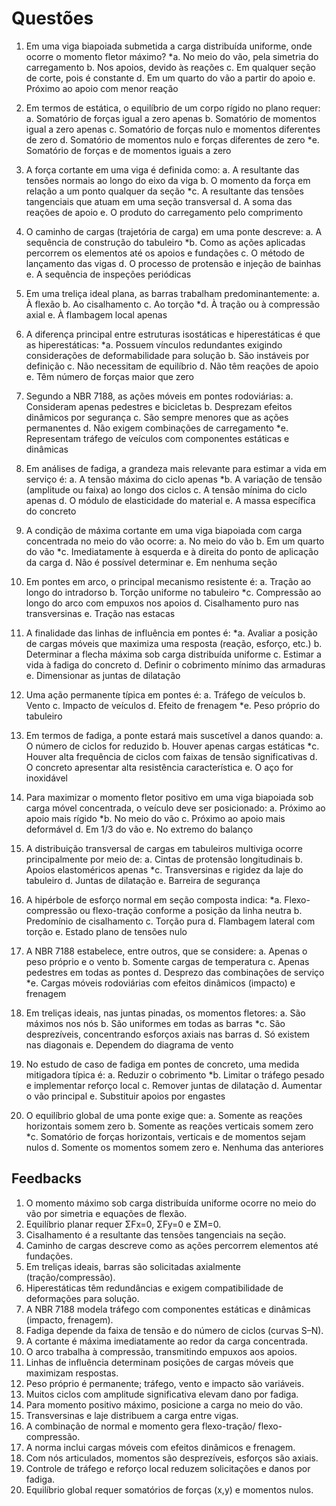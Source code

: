 # Questões

1. Em uma viga biapoiada submetida a carga distribuída uniforme, onde ocorre o momento fletor máximo?
*a. No meio do vão, pela simetria do carregamento
 b. Nos apoios, devido às reações
 c. Em qualquer seção de corte, pois é constante
 d. Em um quarto do vão a partir do apoio
 e. Próximo ao apoio com menor reação

2. Em termos de estática, o equilíbrio de um corpo rígido no plano requer:
 a. Somatório de forças igual a zero apenas
 b. Somatório de momentos igual a zero apenas
 c. Somatório de forças nulo e momentos diferentes de zero
 d. Somatório de momentos nulo e forças diferentes de zero
*e. Somatório de forças e de momentos iguais a zero

3. A força cortante em uma viga é definida como:
 a. A resultante das tensões normais ao longo do eixo da viga
 b. O momento da força em relação a um ponto qualquer da seção
*c. A resultante das tensões tangenciais que atuam em uma seção transversal
 d. A soma das reações de apoio
 e. O produto do carregamento pelo comprimento

4. O caminho de cargas (trajetória de carga) em uma ponte descreve:
 a. A sequência de construção do tabuleiro
*b. Como as ações aplicadas percorrem os elementos até os apoios e fundações
 c. O método de lançamento das vigas
 d. O processo de protensão e injeção de bainhas
 e. A sequência de inspeções periódicas

5. Em uma treliça ideal plana, as barras trabalham predominantemente:
 a. À flexão
 b. Ao cisalhamento
 c. Ao torção
*d. À tração ou à compressão axial
 e. À flambagem local apenas

6. A diferença principal entre estruturas isostáticas e hiperestáticas é que as hiperestáticas:
*a. Possuem vínculos redundantes exigindo considerações de deformabilidade para solução
 b. São instáveis por definição
 c. Não necessitam de equilíbrio
 d. Não têm reações de apoio
 e. Têm número de forças maior que zero

7. Segundo a NBR 7188, as ações móveis em pontes rodoviárias:
 a. Consideram apenas pedestres e bicicletas
 b. Desprezam efeitos dinâmicos por segurança
 c. São sempre menores que as ações permanentes
 d. Não exigem combinações de carregamento
*e. Representam tráfego de veículos com componentes estáticas e dinâmicas

8. Em análises de fadiga, a grandeza mais relevante para estimar a vida em serviço é:
 a. A tensão máxima do ciclo apenas
*b. A variação de tensão (amplitude ou faixa) ao longo dos ciclos
 c. A tensão mínima do ciclo apenas
 d. O módulo de elasticidade do material
 e. A massa específica do concreto

9. A condição de máxima cortante em uma viga biapoiada com carga concentrada no meio do vão ocorre:
 a. No meio do vão
 b. Em um quarto do vão
*c. Imediatamente à esquerda e à direita do ponto de aplicação da carga
 d. Não é possível determinar
 e. Em nenhuma seção

10. Em pontes em arco, o principal mecanismo resistente é:
 a. Tração ao longo do intradorso
 b. Torção uniforme no tabuleiro
*c. Compressão ao longo do arco com empuxos nos apoios
 d. Cisalhamento puro nas transversinas
 e. Tração nas estacas

11. A finalidade das linhas de influência em pontes é:
*a. Avaliar a posição de cargas móveis que maximiza uma resposta (reação, esforço, etc.)
 b. Determinar a flecha máxima sob carga distribuída uniforme
 c. Estimar a vida à fadiga do concreto
 d. Definir o cobrimento mínimo das armaduras
 e. Dimensionar as juntas de dilatação

12. Uma ação permanente típica em pontes é:
 a. Tráfego de veículos
 b. Vento
 c. Impacto de veículos
 d. Efeito de frenagem
*e. Peso próprio do tabuleiro

13. Em termos de fadiga, a ponte estará mais suscetível a danos quando:
 a. O número de ciclos for reduzido
 b. Houver apenas cargas estáticas
*c. Houver alta frequência de ciclos com faixas de tensão significativas
 d. O concreto apresentar alta resistência característica
 e. O aço for inoxidável

14. Para maximizar o momento fletor positivo em uma viga biapoiada sob carga móvel concentrada, o veículo deve ser posicionado:
 a. Próximo ao apoio mais rígido
*b. No meio do vão
 c. Próximo ao apoio mais deformável
 d. Em 1/3 do vão
 e. No extremo do balanço

15. A distribuição transversal de cargas em tabuleiros multiviga ocorre principalmente por meio de:
 a. Cintas de protensão longitudinais
 b. Apoios elastoméricos apenas
*c. Transversinas e rigidez da laje do tabuleiro
 d. Juntas de dilatação
 e. Barreira de segurança

16. A hipérbole de esforço normal em seção composta indica:
*a. Flexo-compressão ou flexo-tração conforme a posição da linha neutra
 b. Predomínio de cisalhamento
 c. Torção pura
 d. Flambagem lateral com torção
 e. Estado plano de tensões nulo

17. A NBR 7188 estabelece, entre outros, que se considere:
 a. Apenas o peso próprio e o vento
 b. Somente cargas de temperatura
 c. Apenas pedestres em todas as pontes
 d. Desprezo das combinações de serviço
*e. Cargas móveis rodoviárias com efeitos dinâmicos (impacto) e frenagem

18. Em treliças ideais, nas juntas pinadas, os momentos fletores:
 a. São máximos nos nós
 b. São uniformes em todas as barras
*c. São desprezíveis, concentrando esforços axiais nas barras
 d. Só existem nas diagonais
 e. Dependem do diagrama de vento

19. No estudo de caso de fadiga em pontes de concreto, uma medida mitigadora típica é:
 a. Reduzir o cobrimento
*b. Limitar o tráfego pesado e implementar reforço local
 c. Remover juntas de dilatação
 d. Aumentar o vão principal
 e. Substituir apoios por engastes

20. O equilíbrio global de uma ponte exige que:
 a. Somente as reações horizontais somem zero
 b. Somente as reações verticais somem zero
*c. Somatório de forças horizontais, verticais e de momentos sejam nulos
 d. Somente os momentos somem zero
 e. Nenhuma das anteriores

## Feedbacks

1. O momento máximo sob carga distribuída uniforme ocorre no meio do vão por simetria e equações de flexão.
2. Equilíbrio planar requer ΣFx=0, ΣFy=0 e ΣM=0.
3. Cisalhamento é a resultante das tensões tangenciais na seção.
4. Caminho de cargas descreve como as ações percorrem elementos até fundações.
5. Em treliças ideais, barras são solicitadas axialmente (tração/compressão).
6. Hiperestáticas têm redundâncias e exigem compatibilidade de deformações para solução.
7. A NBR 7188 modela tráfego com componentes estáticas e dinâmicas (impacto, frenagem).
8. Fadiga depende da faixa de tensão e do número de ciclos (curvas S–N).
9. A cortante é máxima imediatamente ao redor da carga concentrada.
10. O arco trabalha à compressão, transmitindo empuxos aos apoios.
11. Linhas de influência determinam posições de cargas móveis que maximizam respostas.
12. Peso próprio é permanente; tráfego, vento e impacto são variáveis.
13. Muitos ciclos com amplitude significativa elevam dano por fadiga.
14. Para momento positivo máximo, posicione a carga no meio do vão.
15. Transversinas e laje distribuem a carga entre vigas.
16. A combinação de normal e momento gera flexo-tração/ flexo-compressão.
17. A norma inclui cargas móveis com efeitos dinâmicos e frenagem.
18. Com nós articulados, momentos são desprezíveis, esforços são axiais.
19. Controle de tráfego e reforço local reduzem solicitações e danos por fadiga.
20. Equilíbrio global requer somatórios de forças (x,y) e momentos nulos.
